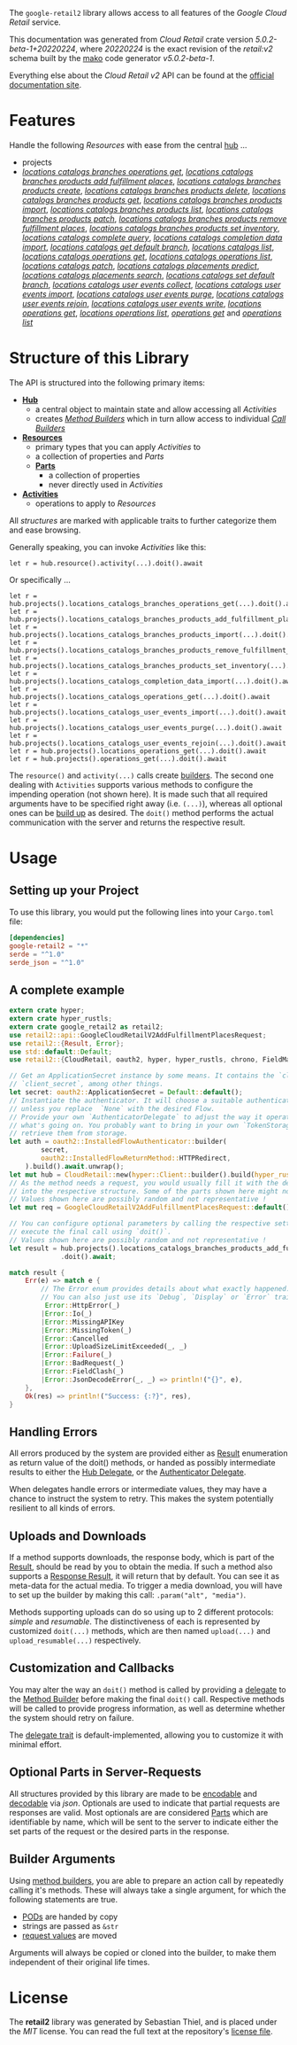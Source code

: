 <!---
DO NOT EDIT !
This file was generated automatically from 'src/generator/templates/api/README.md.mako'
DO NOT EDIT !
-->
The `google-retail2` library allows access to all features of the *Google Cloud Retail* service.

This documentation was generated from *Cloud Retail* crate version *5.0.2-beta-1+20220224*, where *20220224* is the exact revision of the *retail:v2* schema built by the [mako](http://www.makotemplates.org/) code generator *v5.0.2-beta-1*.

Everything else about the *Cloud Retail* *v2* API can be found at the
[official documentation site](https://cloud.google.com/recommendations).
# Features

Handle the following *Resources* with ease from the central [hub](https://docs.rs/google-retail2/5.0.2-beta-1+20220224/google_retail2/CloudRetail) ... 

* projects
 * [*locations catalogs branches operations get*](https://docs.rs/google-retail2/5.0.2-beta-1+20220224/google_retail2/api::ProjectLocationCatalogBranchOperationGetCall), [*locations catalogs branches products add fulfillment places*](https://docs.rs/google-retail2/5.0.2-beta-1+20220224/google_retail2/api::ProjectLocationCatalogBranchProductAddFulfillmentPlaceCall), [*locations catalogs branches products create*](https://docs.rs/google-retail2/5.0.2-beta-1+20220224/google_retail2/api::ProjectLocationCatalogBranchProductCreateCall), [*locations catalogs branches products delete*](https://docs.rs/google-retail2/5.0.2-beta-1+20220224/google_retail2/api::ProjectLocationCatalogBranchProductDeleteCall), [*locations catalogs branches products get*](https://docs.rs/google-retail2/5.0.2-beta-1+20220224/google_retail2/api::ProjectLocationCatalogBranchProductGetCall), [*locations catalogs branches products import*](https://docs.rs/google-retail2/5.0.2-beta-1+20220224/google_retail2/api::ProjectLocationCatalogBranchProductImportCall), [*locations catalogs branches products list*](https://docs.rs/google-retail2/5.0.2-beta-1+20220224/google_retail2/api::ProjectLocationCatalogBranchProductListCall), [*locations catalogs branches products patch*](https://docs.rs/google-retail2/5.0.2-beta-1+20220224/google_retail2/api::ProjectLocationCatalogBranchProductPatchCall), [*locations catalogs branches products remove fulfillment places*](https://docs.rs/google-retail2/5.0.2-beta-1+20220224/google_retail2/api::ProjectLocationCatalogBranchProductRemoveFulfillmentPlaceCall), [*locations catalogs branches products set inventory*](https://docs.rs/google-retail2/5.0.2-beta-1+20220224/google_retail2/api::ProjectLocationCatalogBranchProductSetInventoryCall), [*locations catalogs complete query*](https://docs.rs/google-retail2/5.0.2-beta-1+20220224/google_retail2/api::ProjectLocationCatalogCompleteQueryCall), [*locations catalogs completion data import*](https://docs.rs/google-retail2/5.0.2-beta-1+20220224/google_retail2/api::ProjectLocationCatalogCompletionDataImportCall), [*locations catalogs get default branch*](https://docs.rs/google-retail2/5.0.2-beta-1+20220224/google_retail2/api::ProjectLocationCatalogGetDefaultBranchCall), [*locations catalogs list*](https://docs.rs/google-retail2/5.0.2-beta-1+20220224/google_retail2/api::ProjectLocationCatalogListCall), [*locations catalogs operations get*](https://docs.rs/google-retail2/5.0.2-beta-1+20220224/google_retail2/api::ProjectLocationCatalogOperationGetCall), [*locations catalogs operations list*](https://docs.rs/google-retail2/5.0.2-beta-1+20220224/google_retail2/api::ProjectLocationCatalogOperationListCall), [*locations catalogs patch*](https://docs.rs/google-retail2/5.0.2-beta-1+20220224/google_retail2/api::ProjectLocationCatalogPatchCall), [*locations catalogs placements predict*](https://docs.rs/google-retail2/5.0.2-beta-1+20220224/google_retail2/api::ProjectLocationCatalogPlacementPredictCall), [*locations catalogs placements search*](https://docs.rs/google-retail2/5.0.2-beta-1+20220224/google_retail2/api::ProjectLocationCatalogPlacementSearchCall), [*locations catalogs set default branch*](https://docs.rs/google-retail2/5.0.2-beta-1+20220224/google_retail2/api::ProjectLocationCatalogSetDefaultBranchCall), [*locations catalogs user events collect*](https://docs.rs/google-retail2/5.0.2-beta-1+20220224/google_retail2/api::ProjectLocationCatalogUserEventCollectCall), [*locations catalogs user events import*](https://docs.rs/google-retail2/5.0.2-beta-1+20220224/google_retail2/api::ProjectLocationCatalogUserEventImportCall), [*locations catalogs user events purge*](https://docs.rs/google-retail2/5.0.2-beta-1+20220224/google_retail2/api::ProjectLocationCatalogUserEventPurgeCall), [*locations catalogs user events rejoin*](https://docs.rs/google-retail2/5.0.2-beta-1+20220224/google_retail2/api::ProjectLocationCatalogUserEventRejoinCall), [*locations catalogs user events write*](https://docs.rs/google-retail2/5.0.2-beta-1+20220224/google_retail2/api::ProjectLocationCatalogUserEventWriteCall), [*locations operations get*](https://docs.rs/google-retail2/5.0.2-beta-1+20220224/google_retail2/api::ProjectLocationOperationGetCall), [*locations operations list*](https://docs.rs/google-retail2/5.0.2-beta-1+20220224/google_retail2/api::ProjectLocationOperationListCall), [*operations get*](https://docs.rs/google-retail2/5.0.2-beta-1+20220224/google_retail2/api::ProjectOperationGetCall) and [*operations list*](https://docs.rs/google-retail2/5.0.2-beta-1+20220224/google_retail2/api::ProjectOperationListCall)




# Structure of this Library

The API is structured into the following primary items:

* **[Hub](https://docs.rs/google-retail2/5.0.2-beta-1+20220224/google_retail2/CloudRetail)**
    * a central object to maintain state and allow accessing all *Activities*
    * creates [*Method Builders*](https://docs.rs/google-retail2/5.0.2-beta-1+20220224/google_retail2/client::MethodsBuilder) which in turn
      allow access to individual [*Call Builders*](https://docs.rs/google-retail2/5.0.2-beta-1+20220224/google_retail2/client::CallBuilder)
* **[Resources](https://docs.rs/google-retail2/5.0.2-beta-1+20220224/google_retail2/client::Resource)**
    * primary types that you can apply *Activities* to
    * a collection of properties and *Parts*
    * **[Parts](https://docs.rs/google-retail2/5.0.2-beta-1+20220224/google_retail2/client::Part)**
        * a collection of properties
        * never directly used in *Activities*
* **[Activities](https://docs.rs/google-retail2/5.0.2-beta-1+20220224/google_retail2/client::CallBuilder)**
    * operations to apply to *Resources*

All *structures* are marked with applicable traits to further categorize them and ease browsing.

Generally speaking, you can invoke *Activities* like this:

```Rust,ignore
let r = hub.resource().activity(...).doit().await
```

Or specifically ...

```ignore
let r = hub.projects().locations_catalogs_branches_operations_get(...).doit().await
let r = hub.projects().locations_catalogs_branches_products_add_fulfillment_places(...).doit().await
let r = hub.projects().locations_catalogs_branches_products_import(...).doit().await
let r = hub.projects().locations_catalogs_branches_products_remove_fulfillment_places(...).doit().await
let r = hub.projects().locations_catalogs_branches_products_set_inventory(...).doit().await
let r = hub.projects().locations_catalogs_completion_data_import(...).doit().await
let r = hub.projects().locations_catalogs_operations_get(...).doit().await
let r = hub.projects().locations_catalogs_user_events_import(...).doit().await
let r = hub.projects().locations_catalogs_user_events_purge(...).doit().await
let r = hub.projects().locations_catalogs_user_events_rejoin(...).doit().await
let r = hub.projects().locations_operations_get(...).doit().await
let r = hub.projects().operations_get(...).doit().await
```

The `resource()` and `activity(...)` calls create [builders][builder-pattern]. The second one dealing with `Activities` 
supports various methods to configure the impending operation (not shown here). It is made such that all required arguments have to be 
specified right away (i.e. `(...)`), whereas all optional ones can be [build up][builder-pattern] as desired.
The `doit()` method performs the actual communication with the server and returns the respective result.

# Usage

## Setting up your Project

To use this library, you would put the following lines into your `Cargo.toml` file:

```toml
[dependencies]
google-retail2 = "*"
serde = "^1.0"
serde_json = "^1.0"
```

## A complete example

```Rust
extern crate hyper;
extern crate hyper_rustls;
extern crate google_retail2 as retail2;
use retail2::api::GoogleCloudRetailV2AddFulfillmentPlacesRequest;
use retail2::{Result, Error};
use std::default::Default;
use retail2::{CloudRetail, oauth2, hyper, hyper_rustls, chrono, FieldMask};

// Get an ApplicationSecret instance by some means. It contains the `client_id` and 
// `client_secret`, among other things.
let secret: oauth2::ApplicationSecret = Default::default();
// Instantiate the authenticator. It will choose a suitable authentication flow for you, 
// unless you replace  `None` with the desired Flow.
// Provide your own `AuthenticatorDelegate` to adjust the way it operates and get feedback about 
// what's going on. You probably want to bring in your own `TokenStorage` to persist tokens and
// retrieve them from storage.
let auth = oauth2::InstalledFlowAuthenticator::builder(
        secret,
        oauth2::InstalledFlowReturnMethod::HTTPRedirect,
    ).build().await.unwrap();
let mut hub = CloudRetail::new(hyper::Client::builder().build(hyper_rustls::HttpsConnectorBuilder::new().with_native_roots().https_or_http().enable_http1().enable_http2().build()), auth);
// As the method needs a request, you would usually fill it with the desired information
// into the respective structure. Some of the parts shown here might not be applicable !
// Values shown here are possibly random and not representative !
let mut req = GoogleCloudRetailV2AddFulfillmentPlacesRequest::default();

// You can configure optional parameters by calling the respective setters at will, and
// execute the final call using `doit()`.
// Values shown here are possibly random and not representative !
let result = hub.projects().locations_catalogs_branches_products_add_fulfillment_places(req, "product")
             .doit().await;

match result {
    Err(e) => match e {
        // The Error enum provides details about what exactly happened.
        // You can also just use its `Debug`, `Display` or `Error` traits
         Error::HttpError(_)
        |Error::Io(_)
        |Error::MissingAPIKey
        |Error::MissingToken(_)
        |Error::Cancelled
        |Error::UploadSizeLimitExceeded(_, _)
        |Error::Failure(_)
        |Error::BadRequest(_)
        |Error::FieldClash(_)
        |Error::JsonDecodeError(_, _) => println!("{}", e),
    },
    Ok(res) => println!("Success: {:?}", res),
}

```
## Handling Errors

All errors produced by the system are provided either as [Result](https://docs.rs/google-retail2/5.0.2-beta-1+20220224/google_retail2/client::Result) enumeration as return value of
the doit() methods, or handed as possibly intermediate results to either the 
[Hub Delegate](https://docs.rs/google-retail2/5.0.2-beta-1+20220224/google_retail2/client::Delegate), or the [Authenticator Delegate](https://docs.rs/yup-oauth2/*/yup_oauth2/trait.AuthenticatorDelegate.html).

When delegates handle errors or intermediate values, they may have a chance to instruct the system to retry. This 
makes the system potentially resilient to all kinds of errors.

## Uploads and Downloads
If a method supports downloads, the response body, which is part of the [Result](https://docs.rs/google-retail2/5.0.2-beta-1+20220224/google_retail2/client::Result), should be
read by you to obtain the media.
If such a method also supports a [Response Result](https://docs.rs/google-retail2/5.0.2-beta-1+20220224/google_retail2/client::ResponseResult), it will return that by default.
You can see it as meta-data for the actual media. To trigger a media download, you will have to set up the builder by making
this call: `.param("alt", "media")`.

Methods supporting uploads can do so using up to 2 different protocols: 
*simple* and *resumable*. The distinctiveness of each is represented by customized 
`doit(...)` methods, which are then named `upload(...)` and `upload_resumable(...)` respectively.

## Customization and Callbacks

You may alter the way an `doit()` method is called by providing a [delegate](https://docs.rs/google-retail2/5.0.2-beta-1+20220224/google_retail2/client::Delegate) to the 
[Method Builder](https://docs.rs/google-retail2/5.0.2-beta-1+20220224/google_retail2/client::CallBuilder) before making the final `doit()` call. 
Respective methods will be called to provide progress information, as well as determine whether the system should 
retry on failure.

The [delegate trait](https://docs.rs/google-retail2/5.0.2-beta-1+20220224/google_retail2/client::Delegate) is default-implemented, allowing you to customize it with minimal effort.

## Optional Parts in Server-Requests

All structures provided by this library are made to be [encodable](https://docs.rs/google-retail2/5.0.2-beta-1+20220224/google_retail2/client::RequestValue) and 
[decodable](https://docs.rs/google-retail2/5.0.2-beta-1+20220224/google_retail2/client::ResponseResult) via *json*. Optionals are used to indicate that partial requests are responses 
are valid.
Most optionals are are considered [Parts](https://docs.rs/google-retail2/5.0.2-beta-1+20220224/google_retail2/client::Part) which are identifiable by name, which will be sent to 
the server to indicate either the set parts of the request or the desired parts in the response.

## Builder Arguments

Using [method builders](https://docs.rs/google-retail2/5.0.2-beta-1+20220224/google_retail2/client::CallBuilder), you are able to prepare an action call by repeatedly calling it's methods.
These will always take a single argument, for which the following statements are true.

* [PODs][wiki-pod] are handed by copy
* strings are passed as `&str`
* [request values](https://docs.rs/google-retail2/5.0.2-beta-1+20220224/google_retail2/client::RequestValue) are moved

Arguments will always be copied or cloned into the builder, to make them independent of their original life times.

[wiki-pod]: http://en.wikipedia.org/wiki/Plain_old_data_structure
[builder-pattern]: http://en.wikipedia.org/wiki/Builder_pattern
[google-go-api]: https://github.com/google/google-api-go-client

# License
The **retail2** library was generated by Sebastian Thiel, and is placed 
under the *MIT* license.
You can read the full text at the repository's [license file][repo-license].

[repo-license]: https://github.com/Byron/google-apis-rsblob/main/LICENSE.md

